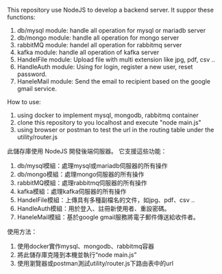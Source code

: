 This repository use NodeJS to develop a backend server.
It suppor these functions:

1. db/mysql module: handle all operation for mysql or mariadb server
2. db/mongo module: handle all operation for mongo server
3. rabbitMQ module: handel all operation for rabbitmq server
4. kafka module: handle all operation of kafka server
5. HandelFile module: Upload file with multi extension like jpg, pdf, csv ..
6. HandleAuth module: Using for login, register a new user, reset password.
7. HaneleMail module: Send the email to recipient based on the google gmail service.

How to use: 
1. using docker to implement mysql, mongodb, rabbitmq container
2. clone this repository to you localhost and execute "node main.js"
3. using browser or postman to test the url in the routing table under the utility/router.js



此儲存庫使用 NodeJS 開發後端伺服器。
它支援這些功能：

1. db/mysql模組：處理mysql或mariadb伺服器的所有操作
2. db/mongo模組：處理mongo伺服器的所有操作
3. rabbitMQ模組：處理rabbitmq伺服器的所有操作
4. kafka模組：處理kafka伺服器的所有操作
5. HandelFile模組：上傳具有多種副檔名的文件，如jpg、pdf、csv ..
6. HandleAuth模組：用於登入、註冊新使用者、重設密碼。
7. HaneleMail模組：基於google gmail服務將電子郵件傳送給收件者。

使用方法：
1. 使用docker實作mysql、mongodb、rabbitmq容器
2. 將此儲存庫克隆到本機並執行“node main.js”
3. 使用瀏覽器或postman測試utility/router.js下路由表中的url
